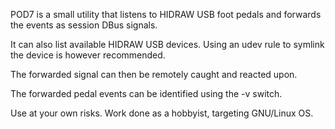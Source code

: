 POD7 is a small utility that listens to HIDRAW USB foot pedals and forwards the events as session DBus signals.

It can also list available HIDRAW USB devices. Using an udev rule to symlink the device is however recommended.

The forwarded signal can then be remotely caught and reacted upon.

The forwarded pedal events can be identified using the -v switch.

Use at your own risks. Work done as a hobbyist, targeting GNU/Linux OS.
